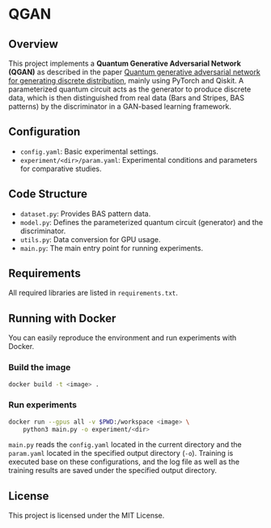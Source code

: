 # QGAN

## Overview
This project implements a **Quantum Generative Adversarial Network (QGAN)** as described in the paper [Quantum generative adversarial network for generating discrete distribution](https://arxiv.org/abs/1807.01235), mainly using PyTorch and Qiskit.
A parameterized quantum circuit acts as the generator to produce discrete data, which is then distinguished from real data (Bars and Stripes, BAS patterns) by the discriminator in a GAN-based learning framework.

## Configuration
- `config.yaml`: Basic experimental settings.
- `experiment/<dir>/param.yaml`: Experimental conditions and parameters for comparative studies.

## Code Structure
- `dataset.py`: Provides BAS pattern data.
- `model.py`: Defines the parameterized quantum circuit (generator) and the discriminator.
- `utils.py`: Data conversion for GPU usage.  
- `main.py`: The main entry point for running experiments.

## Requirements
All required libraries are listed in `requirements.txt`.

## Running with Docker
You can easily reproduce the environment and run experiments with Docker.

### Build the image
```bash
docker build -t <image> .
```

### Run experiments
```bash
docker run --gpus all -v $PWD:/workspace <image> \
    python3 main.py -o experiment/<dir>
```
`main.py` reads the `config.yaml` located in the current directory and the `param.yaml` located in the specified output directory (`-o`).
Training is executed base on these configurations, and the log file as well as the training results are saved under the specified output directory.

## License
This project is licensed under the MIT License.
